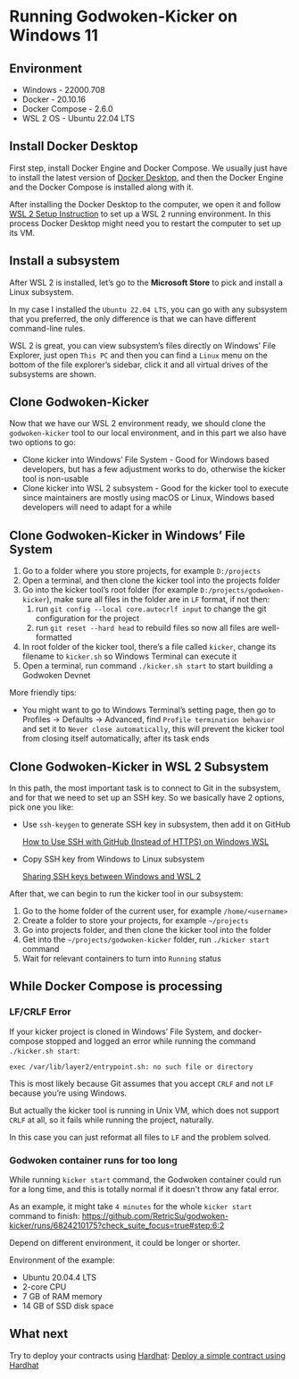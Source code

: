 # Running Godwoken-Kicker on Windows 11

## Environment

- Windows -  22000.708
- Docker - 20.10.16
- Docker Compose - 2.6.0
- WSL 2 OS - Ubuntu 22.04 LTS

## Install Docker Desktop

First step, install Docker Engine and Docker Compose. We usually just have to install the latest version of [Docker Desktop](https://docs.docker.com/desktop/windows/install/), and then the Docker Engine and the Docker Compose is installed along with it.

After installing the Docker Desktop to the computer, we open it and follow [WSL 2 Setup Instruction](https://docs.docker.com/desktop/windows/wsl/) to set up a WSL 2 running environment. In this process Docker Desktop might need you to restart the computer to set up its VM.

## Install a subsystem

After WSL 2 is installed, let’s go to the **Microsoft Store** to pick and install a Linux subsystem. 

In my case I installed the `Ubuntu 22.04 LTS`, you can go with any subsystem that you preferred, the only difference is that we can have different command-line rules. 

WSL 2 is great, you can view subsystem’s files directly on Windows’ File Explorer, just open `This PC` and then you can find a `Linux` menu on the bottom of the file explorer’s sidebar, click it and all virtual drives of the subsystems are shown.

## Clone Godwoken-Kicker

Now that we have our WSL 2 environment ready, we should clone the `godwoken-kicker` tool to our local environment, and in this part we also have two options to go:

- Clone kicker into Windows’ File System - Good for Windows based developers, but has a few adjustment works to do, otherwise the kicker tool is non-usable
- Clone kicker into WSL 2 subsystem - Good for the kicker tool to execute since maintainers are mostly using macOS or Linux, Windows based developers will need to adapt for a while

## Clone Godwoken-Kicker in Windows’ File System

1. Go to a folder where you store projects, for example `D:/projects`
2. Open a terminal, and then clone the kicker tool into the projects folder
3. Go into the kicker tool’s root folder (for example `D:/projects/godwoken-kicker`), make sure all files in the folder are in `LF` format, if not then: 
   1. run `git config --local core.autocrlf input` to change the git configuration for the project
   2. run `git reset --hard head` to rebuild files so now all files are well-formatted
4. In root folder of the kicker tool, there’s a file called `kicker`, change its filename to `kicker.sh` so Windows Terminal can execute it
5. Open a terminal, run command `./kicker.sh start` to start building a Godwoken Devnet

More friendly tips:

- You might want to go to Windows Terminal’s setting page, then go to Profiles → Defaults → Advanced, find `Profile termination behavior` and set it to `Never close automatically`, this will prevent the kicker tool from closing itself automatically, after its task ends

## Clone Godwoken-Kicker in WSL 2 Subsystem

In this path, the most important task is to connect to Git in the subsystem, and for that we need to set up an SSH key. So we basically have 2 options, pick one you like:

- Use `ssh-keygen` to generate SSH key in subsystem, then add it on GitHub
    
    [How to Use SSH with GitHub (Instead of HTTPS) on Windows WSL](https://simplernerd.com/git-ssh-keys/)
    
- Copy SSH key from Windows to Linux subsystem
    
    [Sharing SSH keys between Windows and WSL 2](https://devblogs.microsoft.com/commandline/sharing-ssh-keys-between-windows-and-wsl-2/)

After that, we can begin to run the kicker tool in our subsystem:

1. Go to the home folder of the current user, for example `/home/<username>`
2. Create a folder to store your projects, for example `~/projects`
3. Go into projects folder, and then clone the kicker tool into the folder
4. Get into the `~/projects/godwoken-kicker` folder, run `./kicker start` command
5. Wait for relevant containers to turn into `Running` status

## While Docker Compose is processing

### LF/CRLF Error
    
If your kicker project is cloned in Windows’ File System, and docker-compose stopped and logged an error while running the command `./kicker.sh start`:

```
exec /var/lib/layer2/entrypoint.sh: no such file or directory 
```

This is most likely because Git assumes that you accept `CRLF` and not `LF` because you’re using Windows.

But actually the kicker tool is running in Unix VM, which does not support `CRLF` at all, so it fails while running the project, naturally. 

In this case you can just reformat all files to `LF` and the problem solved.
    
### Godwoken container runs for too long

While running `kicker start` command, the Godwoken container could run for a long time, and this is totally normal if it doesn't throw any fatal error.
 
As an example, it might take `4 minutes` for the whole `kicker start` command to finish: https://github.com/RetricSu/godwoken-kicker/runs/6824210175?check_suite_focus=true#step:6:2

Depend on different environment, it could be longer or shorter.

Environment of the example:  
- Ubuntu 20.04.4 LTS  
- 2-core CPU  
- 7 GB of RAM memory  
- 14 GB of SSD disk space  

## What next

Try to deploy your contracts using [Hardhat](https://hardhat.org/): [Deploy a simple contract using Hardhat](./hardhat-simple-project.md)